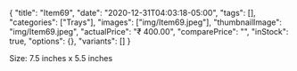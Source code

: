 {
    "title": "Item69",
    "date": "2020-12-31T04:03:18-05:00",
    "tags": [],
    "categories": ["Trays"],
    "images": ["img/Item69.jpeg"],
    "thumbnailImage": "img/Item69.jpeg",
    "actualPrice": "₹ 400.00",
    "comparePrice": "",
    "inStock": true,
    "options": {},
    "variants": []
}


Size: 7.5 inches x 5.5 inches